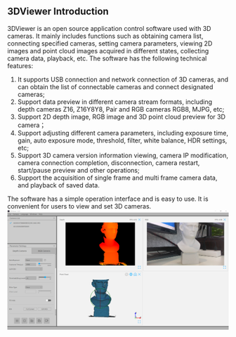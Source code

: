 ## 3DViewer Introduction<div id="1"/>
3DViewer is an open source application control software used with 3D cameras. It mainly includes functions such as obtaining camera list, connecting specified cameras, setting camera parameters, viewing 2D images and point cloud images acquired in different states, collecting camera data, playback, etc.
The software has the following technical features:
1. It supports USB connection and network connection of 3D cameras, and can obtain the list of connectable cameras and connect designated cameras;
2. Support data preview in different camera stream formats, including depth cameras Z16, Z16Y8Y8, Pair and RGB cameras RGB8, MJPG, etc;
3. Support 2D depth image, RGB image and 3D point cloud preview for 3D camera；
5. Support adjusting different camera parameters, including exposure time, gain, auto exposure mode, threshold, filter, white balance, HDR settings, etc;
6. Support 3D camera version information viewing, camera IP modification, camera connection completion, disconnection, camera restart, start/pause preview and other operations;
6. Support the acquisition of single frame and multi frame camera data, and playback of saved data.

The software has a simple operation interface and is easy to use. It is convenient for users to view and set 3D cameras.
![3DViewer-homePage](..\images\3DViewer-homePage.png)
